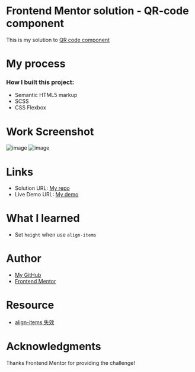 # Frontend Mentor solution - QR-code component
This is my solution to [QR code component](https://www.frontendmentor.io/learning-paths/getting-started-on-frontend-mentor-XJhRWRREZd/steps/66862f95983369c533601705/challenge/start)

# My process
### How I built this project:
- Semantic HTML5 markup
- SCSS
- CSS Flexbox

# Work Screenshot
![image](https://github.com/Gulizuli/frontend-mentor-practice/assets/106880240/6a34d245-4511-4766-8585-31946cc94c0a)
![image](https://github.com/Gulizuli/frontend-mentor-practice/assets/106880240/23a67218-72d3-4d52-a834-958b63d64460)

# Links
- Solution URL: [My repo](https://github.com/Gulizuli/frontend-mentor-practice/tree/main/00-qr-code-component-main)
- Live Demo URL: [My demo](https://gulizuli.github.io/frontend-mentor-practice/00-qr-code-component-main/)

# What I learned
- Set `height` when use `align-items`

# Author
- [My GitHub](https://github.com/Gulizuli)
- [Frontend Mentor](https://www.frontendmentor.io/profile/Gulizuli)

# Resource
- [align-items 失效](https://blog.csdn.net/weixin_42878211/article/details/108296972)

# Acknowledgments
Thanks Frontend Mentor for providing the challenge!
